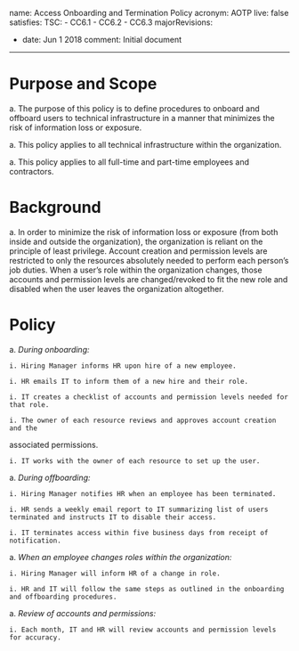 name: Access Onboarding and Termination Policy
acronym: AOTP
live: false
satisfies:
  TSC:
    - CC6.1
    - CC6.2
    - CC6.3
majorRevisions:
  - date: Jun 1 2018
    comment: Initial document
---
# Purpose and Scope

a. The purpose of this policy is to define procedures to onboard and offboard users to technical infrastructure in a manner that minimizes the risk of information loss or exposure. 

a. This policy applies to all technical infrastructure within the organization. 

a. This policy applies to all full-time and part-time employees and contractors. 

# Background

a. In order to minimize the risk of information loss or exposure (from both inside and outside the organization), the organization is reliant on the principle of least privilege. Account creation and permission levels are restricted to only the resources absolutely needed to perform each person’s job duties. When a user’s role within the organization changes, those accounts and permission levels are changed/revoked to fit the new role and disabled when the user leaves the organization altogether. 

# Policy

a. *During onboarding:*

    i. Hiring Manager informs HR upon hire of a new employee.

    i. HR emails IT to inform them of a new hire and their role. 

    i. IT creates a checklist of accounts and permission levels needed for that role. 

    i. The owner of each resource reviews and approves account creation and the 
associated permissions. 

    i. IT works with the owner of each resource to set up the user. 

a. *During offboarding:*

    i. Hiring Manager notifies HR when an employee has been terminated. 

    i. HR sends a weekly email report to IT summarizing list of users terminated and instructs IT to disable their access. 

    i. IT terminates access within five business days from receipt of notification. 

a. *When an employee changes roles within the organization:*

    i. Hiring Manager will inform HR of a change in role.
    
    i. HR and IT will follow the same steps as outlined in the onboarding and offboarding procedures. 

a. *Review of accounts and permissions:*

    i. Each month, IT and HR will review accounts and permission levels for accuracy. 


